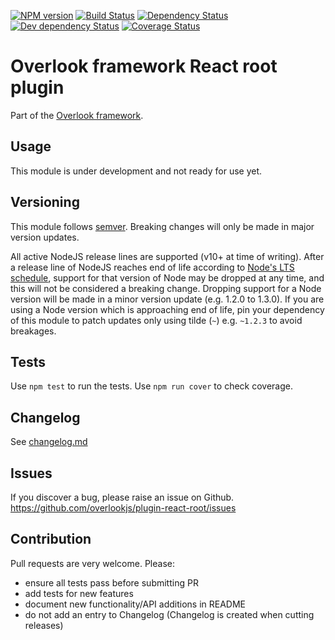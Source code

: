 [![NPM version](https://img.shields.io/npm/v/@overlook/plugin-react-root.svg)](https://www.npmjs.com/package/@overlook/plugin-react-root)
[![Build Status](https://img.shields.io/travis/overlookjs/plugin-react-root/master.svg)](https://travis-ci.org/overlookjs/plugin-react-root)
[![Dependency Status](https://img.shields.io/david/overlookjs/plugin-react-root.svg)](https://david-dm.org/overlookjs/plugin-react-root)
[![Dev dependency Status](https://img.shields.io/david/dev/overlookjs/plugin-react-root.svg)](https://david-dm.org/overlookjs/plugin-react-root)
[![Coverage Status](https://img.shields.io/coveralls/overlookjs/plugin-react-root/master.svg)](https://coveralls.io/r/overlookjs/plugin-react-root)

# Overlook framework React root plugin

Part of the [Overlook framework](https://overlookjs.github.io/).

## Usage

This module is under development and not ready for use yet.

## Versioning

This module follows [semver](https://semver.org/). Breaking changes will only be made in major version updates.

All active NodeJS release lines are supported (v10+ at time of writing). After a release line of NodeJS reaches end of life according to [Node's LTS schedule](https://nodejs.org/en/about/releases/), support for that version of Node may be dropped at any time, and this will not be considered a breaking change. Dropping support for a Node version will be made in a minor version update (e.g. 1.2.0 to 1.3.0). If you are using a Node version which is approaching end of life, pin your dependency of this module to patch updates only using tilde (`~`) e.g. `~1.2.3` to avoid breakages.

## Tests

Use `npm test` to run the tests. Use `npm run cover` to check coverage.

## Changelog

See [changelog.md](https://github.com/overlookjs/plugin-react-root/blob/master/changelog.md)

## Issues

If you discover a bug, please raise an issue on Github. https://github.com/overlookjs/plugin-react-root/issues

## Contribution

Pull requests are very welcome. Please:

* ensure all tests pass before submitting PR
* add tests for new features
* document new functionality/API additions in README
* do not add an entry to Changelog (Changelog is created when cutting releases)
